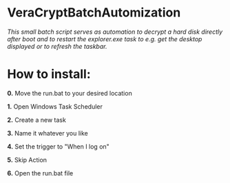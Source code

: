 # VeraCryptBatchAutomization

*This small batch script serves as automation to decrypt a hard disk directly after boot and to restart the explorer.exe task to e.g. get the desktop displayed or to refresh the taskbar.*


# How to install:

**0.** Move the run.bat to your desired location

**1.** Open Windows Task Scheduler

**2.** Create a new task

**3.** Name it whatever you like

**4.** Set the trigger to "When I log on"

**5.** Skip Action

**6.** Open the run.bat file
